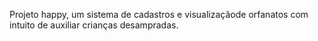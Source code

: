 Projeto happy, um sistema de cadastros e visualizaçãode orfanatos com intuito de auxiliar crianças desampradas.

